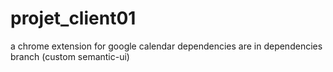 # projet_client01
a chrome extension for google calendar
dependencies are in dependencies branch (custom semantic-ui)